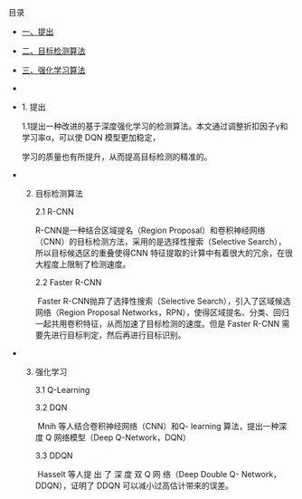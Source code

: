 目录

- [一、提出](#index1)
- [二、目标检测算法](#index2)
- [三、强化学习算法](#index3)
- 

- <span id='index1'>1. 提出</span>

  1.1提出一种改进的基于深度强化学习的检测算法。本文通过调整折扣因子γ和学习率α，可以使 DQN 模型更加稳定，

  学习的质量也有所提升，从而提高目标检测的精准的。

- 2. <span id='index2'>目标检测算法</span>

     2.1 R-CNN

      	R-CNN是一种结合区域提名（Region Proposal）和卷积神经网络（CNN）的目标检测方法，采用的是选择性搜索（Selective Search），所以目标候选区的重叠使得CNN 特征提取的计算中有着很大的冗余，在很大程度上限制了检测速度。

     2.2 Faster R-CNN

     ​	Faster R-CNN抛弃了选择性搜索（Selective Search），引入了区域候选网络（Region Proposal Networks，RPN），使得区域提名、分类、回归一起共用卷积特征，从而加速了目标检测的速度。但是 Faster R-CNN 需要先进行目标判定，然后再进行目标识别。

- 3. 强化学习

     3.1 Q-Learning

     3.2 DQN

     ​	Mnih 等人结合卷积神经网络（CNN）和Q- learning 算法，提出一种深度 Q 网络模型（Deep Q-Network，DQN）

     3.3 DDQN

     ​	Hasselt 等人提 出 了 深 度 双 Q 网 络（Deep Double Q- Network，DDQN），证明了 DDQN 可以减小过高估计带来的误差。

     









